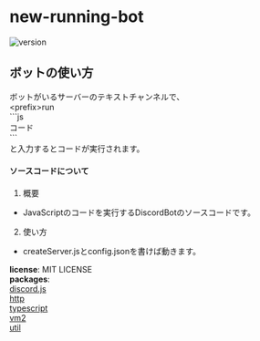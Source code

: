 # new-running-bot
![version](https://img.shields.io/github/package-json/v/Mametaro-discord/new-running-bot)

## ボットの使い方
ボットがいるサーバーのテキストチャンネルで、  
\<prefix\>run  
\`\`\`js  
コード  
\`\`\`  
と入力するとコードが実行されます。

#### ソースコードについて
1. 概要
+ JavaScriptのコードを実行するDiscordBotのソースコードです。
2. 使い方
+ createServer.jsとconfig.jsonを書けば動きます。

**license**: MIT LICENSE  
**packages**:  
[discord.js](https://www.npmjs.com/package/discord.js)  
[http](https://www.npmjs.com/package/http)  
[typescript](https://www.npmjs.com/package/typescript)  
[vm2](https://www.npmjs.com/package/vm2)  
[util](https://www.npmjs.com/package/util)  